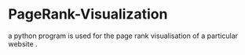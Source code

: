# PageRank-Visualization
a python program is used for the page rank visualisation of a particular website . 
